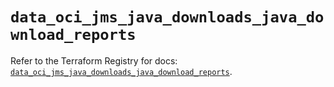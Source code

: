 # `data_oci_jms_java_downloads_java_download_reports`

Refer to the Terraform Registry for docs: [`data_oci_jms_java_downloads_java_download_reports`](https://registry.terraform.io/providers/oracle/oci/6.18.0/docs/data-sources/jms_java_downloads_java_download_reports).
